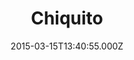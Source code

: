 ---
date: 2015-03-15T13:40:55.000Z
title: Chiquito
latitude: 52.02874513667365
longitude: 1.2026848703281383
category: checkin
---